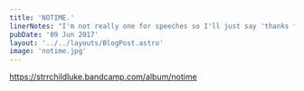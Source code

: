 ```yaml
---
title: 'NOTIME.'
linerNotes: "I'm not really one for speeches so I'll just say 'thanks for listening.'"
pubDate: '09 Jun 2017'
layout: '../../layouts/BlogPost.astro'
image: 'notime.jpg'
---
```


https://strrchildluke.bandcamp.com/album/notime
